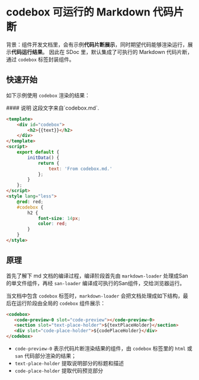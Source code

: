 # codebox 可运行的 Markdown 代码片断

背景：组件开发文档里，会有示例**代码片断展示**，同时期望代码能够渲染运行，展示**代码运行结果**。
因此在 SDoc 里，默认集成了可执行的 Markdown 代码片断，通过 `codebox` 标签封装组件。

## 快速开始

如下示例使用 `codebox` 渲染的结果：

<codebox>
#### 说明
这段文字来自`codebox.md`.

```html
<template>
    <div id="codebox">
        <h2>{{text}}</h2>
    </div>
</template>
<script>
    export default {
        initData() {
            return {
                text: 'From codebox.md.'
            };
        }
    };
</script>
<style lang="less">
    @red: red;
    #codebox {
        h2 {
            font-size: 14px;
            color: red;
        }
    }
</style>

```
</codebox>


## 原理
首先了解下 md 文档的编译过程，编译阶段首先由 `markdown-loader` 处理成San的单文件组件，再经 `san-loader` 编译成可执行的San组件，交给浏览器运行。

当文档中包含 `codebox` 标签时，`markdown-loader` 会把文档处理成如下结构，最后在运行阶段由全局的 `codebox` 组件展示：
```html
<codebox>
   <code-preview-0 slot="code-preview"></code-preview-0>
   <section slot="text-place-holder">${textPlaceHolder}</section>
   <div slot="code-place-holder">${codePlaceHolder}</div>
</codebox>
```

- `code-preview-0` 表示代码片断渲染结果的组件，由 `codebox` 标签里的 `html` 或 `san` 代码部分渲染的结果；
- `text-place-holder` 提取说明部分的标题和描述
- `code-place-holder` 提取代码预览部分


